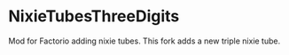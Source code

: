 # NixieTubesThreeDigits
Mod for Factorio adding nixie tubes. This fork adds a new triple nixie tube.
